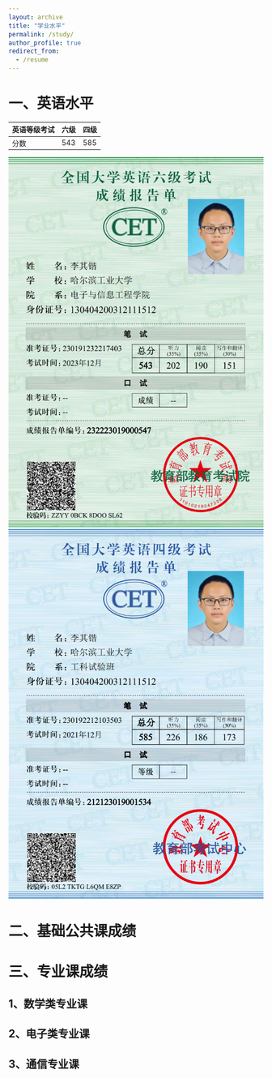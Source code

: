 ```yaml
---
layout: archive
title: "学业水平"
permalink: /study/
author_profile: true
redirect_from:
  - /resume
---
```


# 一、英语水平

| 英语等级考试 | 六级 | 四级 |
| --- | --- | --- |
| 分数 | 543 | 585 |

![CET6](https://raw.githubusercontent.com/HITLqk/lqk/master/images/%E5%85%AD%E7%BA%A7%E8%AF%81%E4%B9%A6%E7%94%B5%E5%AD%90%E7%89%88.png)![CET4](https://raw.githubusercontent.com/HITLqk/lqk/master/images/%E5%9B%9B%E7%BA%A7%E8%AF%81%E4%B9%A6%E7%94%B5%E5%AD%90%E7%89%88.png)


# 二、基础公共课成绩




# 三、专业课成绩
## 1、数学类专业课

## 2、电子类专业课

## 3、通信专业课






